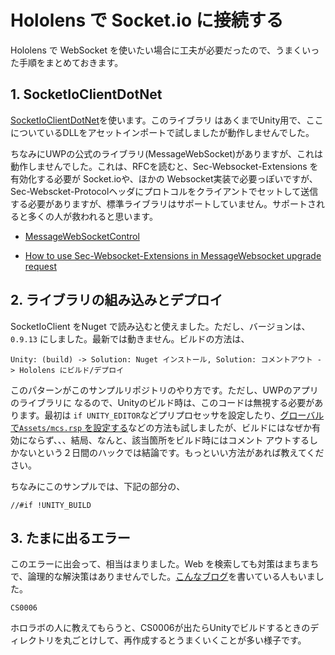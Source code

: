 # Hololens で Socket.io に接続する

Hololens で WebSocket を使いたい場合に工夫が必要だったので、うまくいった手順をまとめておきます。

## 1. SocketIoClientDotNet

[SocketIoClientDotNet](https://github.com/Quobject/SocketIoClientDotNet)を使います。このライブラリ
はあくまでUnity用で、ここについているDLLをアセットインポートで試しましたが動作しませんでした。

ちなみにUWPの公式のライブラリ(MessageWebSocket)がありますが、これは動作しませんでした。これは、RFCを読むと、Sec-Websocket-Extensions を有効化する必要が Socket.ioや、ほかの Websocket実装で必要っぽいですが、Sec-Webscket-Protocolヘッダにプロトコルをクライアントでセットして送信する必要がありますが、標準ライブラリはサポートしていません。サポートされると多くの人が救われると思います。

* [MessageWebSocketControl](https://docs.microsoft.com/en-us/uwp/api/windows.networking.sockets.messagewebsocketcontrol.supportedprotocols#Windows_Networking_Sockets_MessageWebSocketControl_SupportedProtocols )

* [How to use Sec-Websocket-Extensions in MessageWebsocket upgrade request](https://stackoverflow.com/questions/41131470/how-to-use-sec-websocket-extensions-in-messagewebsocket-upgrade-request )

## 2. ライブラリの組み込みとデプロイ

SocketIoClient をNuget で読み込むと使えました。ただし、バージョンは、`0.9.13` にしました。最新では動きません。ビルドの方法は、

```
Unity: (build) -> Solution: Nuget インストール, Solution: コメントアウト -> Hololens にビルド/デプロイ
```


このパターンがこのサンプルリポジトリのやり方です。ただし、UWPのアプリのライブラリに
なるので、Unityのビルド時は、このコードは無視する必要があります。最初は `if UNITY_EDITOR`などプリプロセッサを設定したり、[グローバルで`Assets/mcs.rsp` を設定する](https://docs.unity3d.com/ja/current/Manual/PlatformDependentCompilation.html)などの方法も試しましたが、ビルドにはなぜか有効にならず、、、結局、なんと、該当箇所をビルド時にはコメント
アウトするしかないという２日間のハックでは結論です。もっといい方法があれば教えてください。

ちなみにこのサンプルでは、下記の部分の、

```
//#if !UNITY_BUILD
```

## 3. たまに出るエラー

このエラーに出会って、相当はまりました。Web を検索しても対策はまちまちで、論理的な解決策はありませんでした。[こんなブログ](http://blog.roy29fuku.com/virtual-reality/hololens/error-list/)を書いている人もいました。

```
CS0006
```

ホロラボの人に教えてもらうと、CS0006が出たらUnityでビルドするときのディレクトリを丸ごとけして、再作成するとうまくいくことが多い様子です。

